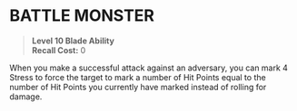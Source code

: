 ﻿# BATTLE MONSTER

> **Level 10 Blade Ability**  
> **Recall Cost:** 0

When you make a successful attack against an adversary, you can mark 4 Stress to force the target to mark a number of Hit Points equal to the number of Hit Points you currently have marked instead of rolling for damage.

